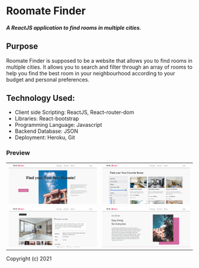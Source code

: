 # Roomate Finder

##### A ReactJS application to find rooms in multiple cities.

## Purpose

Roomate Finder is supposed to be a website that allows you to find rooms in multiple cities. It allows you to search and filter through an array of rooms to help you find the best room in your neighbourhood according to your budget and personal preferences.

## Technology Used:

* Client side Scripting: ReactJS, React-router-dom
* Libraries: React-bootstrap
* Programming Language: Javascript
* Backend Database: JSON
* Deployment: Heroku, Git

### Preview
|  |  |
|---------------|---------------|
| <a href="https://raw.githubusercontent.com/Moinuddinsheikh/Roomate-finder/main/public/img/homepagewhole.png" target="_blank"> <img src="/public/img/homepagevisible.png" title="Home page mockup"  width="500" style="text-align:center; "> </a> | <a href="https://raw.githubusercontent.com/Moinuddinsheikh/Roomate-finder/main/public/img/findroomwhole.png" target="_blank"> <img src="/public/img/findroomvisible.png" title="Find room page"  width="500" style="text-align:center; "> </a> | 
| <a href="https://github.com/Moinuddinsheikh/Roomate-finder/blob/main/public/img/roomwhole.png?raw=true" target="_blank"> <img src="/public/img/roomvisible.png" title="Home page mockup"  width="500" style="text-align:center; "> </a> | <a href="https://github.com/Moinuddinsheikh/Roomate-finder/blob/main/public/img/aboutwhole.png?raw=true" target="_blank"> <img src="/public/img/aboutvivible.png" title="Home page mockup"  width="500" style="text-align:center; "> </a> |

Copyright (c) 2021
